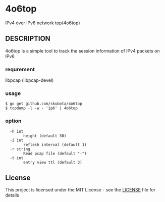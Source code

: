 # 4o6top

IPv4 over IPv6 network top(4o6top)

## DESCRIPTION

4o6top is a simple tool to track the session information of IPv4 packets on IPv6

### requrement

 libpcap (libpcap-devel)

### usage

	$ go get github.com/skubota/4o6top
	$ tcpdump -l -w - 'ip6' | 4o6top

### option

```
  -h int
    	height (default 30)
  -i int
    	reflesh interval (default 1)
  -r string
    	Read pcap file (default "-")
  -t int
    	entry view ttl (default 3)
```

## License

This project is licensed under the MIT License - see the [LICENSE](LICENSE) file for details
